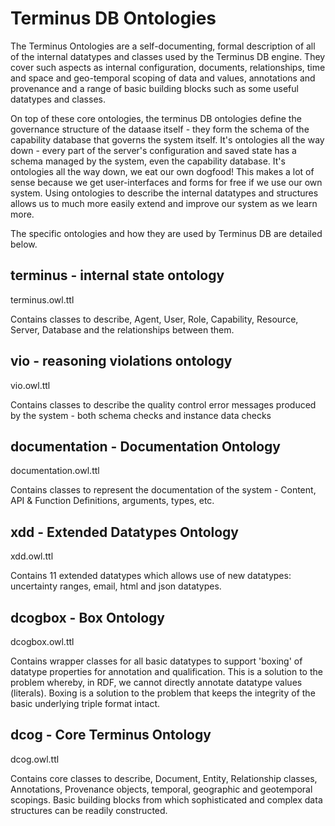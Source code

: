 # Terminus DB Ontologies

The Terminus Ontologies are a self-documenting, formal description of all of the internal datatypes and classes used by the Terminus DB engine. They cover such aspects as internal configuration, documents, relationships, time and space and geo-temporal scoping of data and values, annotations and provenance and a range of basic building blocks such as some useful datatypes and classes.  

On top of these core ontologies, the terminus DB ontologies define the governance structure of the dataase itself - they form the schema of the capability database that governs the system itself. It's ontologies all the way down - every part of the server's configuration and saved state has a schema managed by the system, even the capability database. It's ontologies all the way down, we eat our own dogfood! This makes a lot of sense because we get user-interfaces and forms for free if we use our own system. Using ontologies to describe the internal datatypes and structures allows us to much more easily extend and improve our system as we learn more. 

The specific ontologies and how they are used by Terminus DB are detailed below. 

## terminus - internal state ontology 
terminus.owl.ttl

Contains classes to describe, Agent, User, Role, Capability, Resource, Server, Database and the relationships between them.  

## vio - reasoning violations ontology 
vio.owl.ttl

Contains classes to describe the quality control error messages produced by the system - both schema checks and instance data checks

## documentation - Documentation Ontology 
documentation.owl.ttl

Contains classes to represent the documentation of the system - Content, API & Function Definitions, arguments, types, etc. 

## xdd - Extended Datatypes Ontology
xdd.owl.ttl

Contains 11 extended datatypes which allows use of new datatypes: uncertainty ranges, email, html and json datatypes. 

## dcogbox - Box Ontology 
dcogbox.owl.ttl

Contains wrapper classes for all basic datatypes to support 'boxing' of datatype properties for annotation and qualification.  This is a solution to the problem whereby, in RDF, we cannot directly annotate datatype values (literals). Boxing is a solution to the problem that keeps the integrity of the basic underlying triple format intact. 

## dcog - Core Terminus Ontology 
dcog.owl.ttl

Contains core classes to describe, Document, Entity, Relationship classes, Annotations, Provenance objects, temporal, geographic and geotemporal scopings. Basic building blocks from which sophisticated and complex data structures can be readily constructed. 
